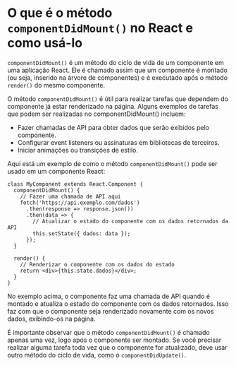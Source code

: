 # O que é o método `componentDidMount()` no React e como usá-lo

`componentDidMount()` é um método do ciclo de vida de um componente em uma aplicação React. Ele é chamado assim que um componente é montado (ou seja, inserido na árvore de componentes) e é executado após o método `render()` do mesmo componente.

O método `componentDidMount()` é útil para realizar tarefas que dependem do componente já estar renderizado na página. Alguns exemplos de tarefas que podem ser realizadas no componentDidMount() incluem:

* Fazer chamadas de API para obter dados que serão exibidos pelo componente.
* Configurar event listeners ou assinaturas em bibliotecas de terceiros.
* Iniciar animações ou transições de estilo.

Aqui está um exemplo de como o método `componentDidMount()` pode ser usado em um componente React:

```
class MyComponent extends React.Component {
  componentDidMount() {
    // Fazer uma chamada de API aqui
    fetch('https://api.exemplo.com/dados')
      .then(response => response.json())
      .then(data => {
        // Atualizar o estado do componente com os dados retornados da API
        this.setState({ dados: data });
      });
  }

  render() {
    // Renderizar o componente com os dados do estado
    return <div>{this.state.dados}</div>;
  }
}
```

No exemplo acima, o componente faz uma chamada de API quando é montado e atualiza o estado do componente com os dados retornados. Isso faz com que o componente seja renderizado novamente com os novos dados, exibindo-os na página.

É importante observar que o método `componentDidMount()` é chamado apenas uma vez, logo após o componente ser montado. Se você precisar realizar alguma tarefa toda vez que o componente for atualizado, deve usar outro método do ciclo de vida, como o `componentDidUpdate()`.
